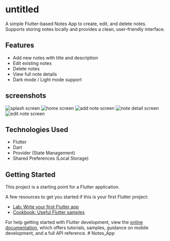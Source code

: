 # untitled

A simple Flutter-based Notes App to create, edit, and delete notes.
Supports storing notes locally and provides a clean, user-friendly interface.

## Features
- Add new notes with title and description
- Edit existing notes
- Delete notes
- View full note details
- Dark mode / Light mode support

## screenshots
![splash screen](screenshots/spalsh_screen.jpg)
![home screen](screenshots/home_screen.jpg)
![add note screen](screenshots/add_note_screen.jpg)
![note detail screen](screenshots/note_detail_screen.jpg)
![edit note screen](screenshots/edit_note_screen.jpg)

## Technologies Used
- Flutter
- Dart
- Provider (State Management)
- Shared Preferences (Local Storage)

## Getting Started

This project is a starting point for a Flutter application.

A few resources to get you started if this is your first Flutter project:

- [Lab: Write your first Flutter app](https://docs.flutter.dev/get-started/codelab)
- [Cookbook: Useful Flutter samples](https://docs.flutter.dev/cookbook)

For help getting started with Flutter development, view the
[online documentation](https://docs.flutter.dev/), which offers tutorials,
samples, guidance on mobile development, and a full API reference.
#   N o t e s _ A p p 
 
 